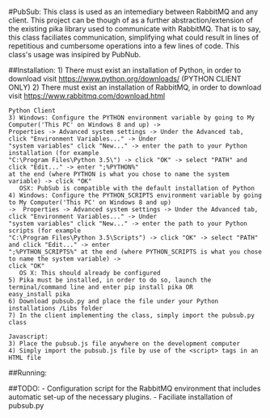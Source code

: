 #PubSub:
    This class is used as an intemediary between RabbitMQ and any client. This project can be though of as a further
    abstraction/extension of the existing pika library used to communicate with RabbitMQ. That is to say, this class
    faciliates communication, simplifying what could result in lines of repetitious and cumbersome operations into a 
    few lines of code. This class's usage was insipired by PubNub.

##Installation:
    1) There must exist an installation of Python, in order to download visit https://www.python.org/downloads/ 
    (PYTHON CLIENT ONLY)
    2) There must exist an installation of RabbitMQ, in order to download visit https://www.rabbitmq.com/download.html
    
    Python Client
    3) Windows: Configure the PYTHON environment variable by going to My Computer('This PC' on Windows 8 and up) -> 
    Properties -> Advanced system settings -> Under the Advanced tab, click "Environment Variables..." -> Under 
    "system variables" click "New..." -> enter the path to your Python installation (for example 
    "C:\Program Files\Python 3.5\") -> click "OK" -> select "PATH" and click "Edit..." -> enter ";%PYTHON%" 
    at the end (where PYTHON is what you chose to name the system variable) -> click "OK"
       OSX: PubSub is compatible with the default installation of Python
    4) Windows: Configure the PYTHON_SCRIPTS environment variable by going to My Computer('This PC' on Windows 8 and up) 
    ->  Properties -> Advanced system settings -> Under the Advanced tab, click "Environment Variables..." -> Under 
    "system variables" click "New..." -> enter the path to your Python scripts (for example 
    "C:\Program Files\Python 3.5\Scripts") -> click "OK" -> select "PATH" and click "Edit..." -> enter 
    ";%PYTHON_SCRIPTS%" at the end (where PYTHON_SCRIPTS is what you chose to name the system variable) -> 
    click "OK"
       OS X: This should already be configured
    5) Pika must be installed, in order to do so, launch the terminal/command line and enter pip install pika OR 
    easy_install pika
    6) Download pubsub.py and place the file under your Python installations /Libs folder
    7) In the client implementing the class, simply import the pubsub.py class

    Javascript:
    3) Place the pubsub.js file anywhere on the development computer
    4) Simply import the pubsub.js file by use of the <script> tags in an HTML file

##Running:

##TODO:
    - Configuration script for the RabbitMQ environment that includes automatic set-up of the necessary plugins.
    - Faciliate installation of pubsub.py
